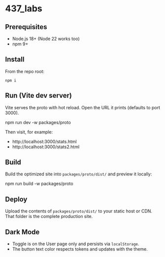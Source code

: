 # 437_labs

## Prerequisites

- Node.js 18+ (Node 22 works too)
- npm 9+

## Install

From the repo root:

```
npm i
```

## Run (Vite dev server)

Vite serves the proto with hot reload. Open the URL it prints (defaults to port 3000).

npm run dev -w packages/proto

Then visit, for example:

- http://localhost:3000/stats.html
- http://localhost:3000/stats2.html

## Build

Build the optimized site into `packages/proto/dist/` and preview it locally:

npm run build -w packages/proto

## Deploy

Upload the contents of `packages/proto/dist/` to your static host or CDN. That folder is the complete production site.

## Dark Mode

- Toggle is on the User page only and persists via `localStorage`.
- The button text color respects tokens and updates with the theme.
